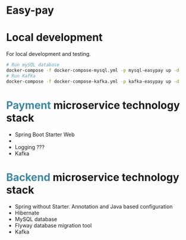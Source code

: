 # Easy-pay


# Local development
For local development and testing.
```bash
# Run mySQL database
docker-compose -f docker-compose-mysql.yml -p mysql-easypay up -d
# Run Kafka
docker-compose -f docker-compose-kafka.yml -p kafka-easypay up -d      
```

# <span style="color:rgb(62,134,160)">Payment</span> microservice technology  stack
- Spring Boot Starter Web
- 
- Logging ???
- Kafka

#  <span style="color:rgb(62,134,160)">Backend</span> microservice technology  stack

- Spring without Starter. Annotation and Java based configuration
- Hibernate
- MySQL database
- Flyway database migration tool
- Kafka